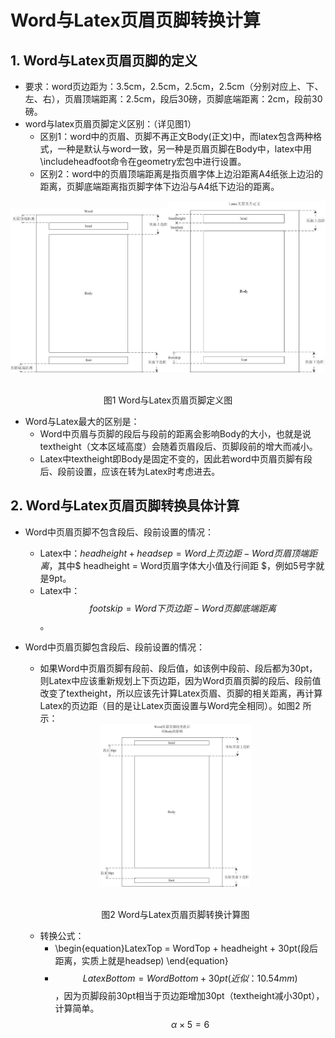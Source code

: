 # Word与Latex页眉页脚转换计算
## 1. Word与Latex页眉页脚的定义
<script type = "text/javascript" src = "http:/cdn.mathjax.org/mathjax/latex/MathJax.js?config=default"></script>
  - 要求：word页边距为：3.5cm，2.5cm，2.5cm，2.5cm（分别对应上、下、左、右），页眉顶端距离：2.5cm，段后30磅，页脚底端距离：2cm，段前30磅。
  - word与latex页眉页脚定义区别：（详见图1）
    - 区别1：word中的页眉、页脚不再正文Body(正文)中，而latex包含两种格式，一种是默认与word一致，另一种是页眉页脚在Body中，latex中用\\includeheadfoot命令在geometry宏包中进行设置。
    - 区别2：word中的页眉顶端距离是指页眉字体上边沿距离A4纸张上边沿的距离，页脚底端距离指页脚字体下边沿与A4纸下边沿的距离。
<div align=center>
  <img src="https://github.com/small25300/ImageLibrary/blob/master/DefinitionOfHeadfoot/Word%E9%A1%B5%E7%9C%89%E9%A1%B5%E8%84%9A.jpg", width = 50%,height = 50%><img src="https://github.com/small25300/ImageLibrary/blob/master/DefinitionOfHeadfoot/Latex%E9%A1%B5%E7%9C%89%E9%A1%B5%E8%84%9A.jpg", width = 50%,height = 50%>
</div>
<br/> 
<p align="center">图1 Word与Latex页眉页脚定义图</p>

  - Word与Latex最大的区别是：
    - Word中页眉与页脚的段后与段前的距离会影响Body的大小，也就是说textheight（文本区域高度）会随着页眉段后、页脚段前的增大而减小。
    - Latex中textheight即Body是固定不变的，因此若word中页眉页脚有段后、段前设置，应该在转为Latex时考虑进去。
## 2. Word与Latex页眉页脚转换具体计算
  - Word中页眉页脚不包含段后、段前设置的情况：
    - Latex中：$headheight + headsep = Word上页边距 - Word页眉顶端距离$，其中$ headheight = Word页眉字体大小值及行间距 $，例如5号字就是9pt。
    - Latex中：$$ footskip = Word下页边距 - Word页脚底端距离 $$。
  - Word中页眉页脚包含段后、段前设置的情况：
    - 如果Word中页眉页脚有段前、段后值，如该例中段前、段后都为30pt，则Latex中应该重新规划上下页边距，因为Word页眉页脚的段后、段前值改变了textheight，所以应该先计算Latex页眉、页脚的相关距离，再计算Latex的页边距（目的是让Latex页面设置与Word完全相同）。如图2 所示：
    <div align=center>
      <img src="https://github.com/small25300/ImageLibrary/blob/master/DefinitionOfHeadfoot/%E5%8C%85%E5%90%AB%E6%AE%B5%E5%89%8D%E6%AE%B5%E5%90%8E%E7%9A%84%E8%BD%AC%E6%8D%A2.jpg", width = 50%,height = 50%>
    </div>
    <br/> 
    <p align="center">图2 Word与Latex页眉页脚转换计算图</p>   

    - 转换公式：
      - \begin{equation}LatexTop = WordTop + headheight + 30pt(段后距离，实质上就是headsep) \end{equation}
      - $$LatexBottom = WordBottom + 30pt(近似：10.54mm)$$，因为页脚段前30pt相当于页边距增加30pt（textheight减小30pt），计算简单。
      $$ \alpha \times 5=6$$
    
